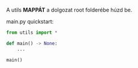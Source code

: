 A utils **MAPPÁT** a dolgozat root folderébe húzd be.

main.py quickstart:

```py
from utils import *

def main() -> None:
    ...

main()
```
